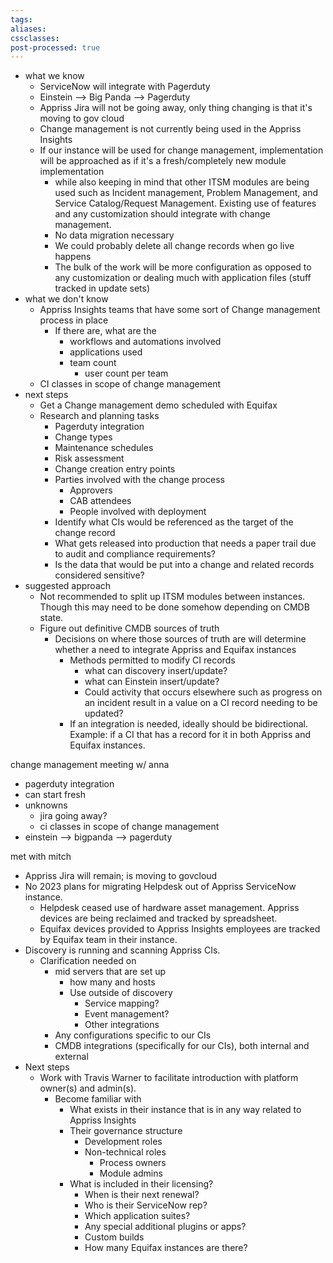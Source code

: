 ```yaml
---
tags: 
aliases: 
cssclasses: 
post-processed: true
---
```

- what we know
	- ServiceNow will integrate with Pagerduty 
	- Einstein --> Big Panda --> Pagerduty 
	- Appriss Jira will not be going away, only thing changing is that it's moving to gov cloud 
	- Change management is not currently being used in the Appriss Insights 
	- If our instance will be used for change management, implementation will be approached as if it's a fresh/completely new module implementation
		- while also keeping in mind that other ITSM modules are being used such as Incident management, Problem Management, and Service Catalog/Request Management. Existing use of features and any customization should integrate with change management. 
		- No data migration necessary 
		- We could probably delete all change records when go live happens 
		- The bulk of the work will be more configuration as opposed to any customization or dealing much with application files (stuff tracked in update sets)
- what we don't know 
	- Appriss Insights teams that have some sort of Change management process in place 
		- If there are, what are the
			- workflows and automations involved 
			- applications used 
			- team count 
				- user count per team 
	- CI classes in scope of change management 
- next steps
	- Get a Change management demo scheduled with Equifax 
	- Research and planning tasks 
		- Pagerduty integration 
		- Change types 
		- Maintenance schedules 
		- Risk assessment 
		- Change creation entry points 
		- Parties involved with the change process 
			- Approvers 
			- CAB attendees 
			- People involved with deployment 
		- Identify what CIs would be referenced as the target of the change record 
		- What gets released into production that needs a paper trail due to audit and compliance requirements? 
		- Is the data that would be put into a change and related records considered sensitive? 
- suggested approach 
	- Not recommended to split up ITSM modules between instances. Though this may need to be done somehow depending on CMDB state. 
	- Figure out definitive CMDB sources of truth 
		- Decisions on where those sources of truth are will determine whether a need to integrate Appriss and Equifax instances
			- Methods permitted to modify CI records 
				- what can discovery insert/update?
				- what can Einstein insert/update? 
				- Could activity that occurs elsewhere such as progress on an incident result in a value on a CI record needing to be updated? 
			- If an integration is needed, ideally should be bidirectional. Example: if a CI that has a record for it in both Appriss and Equifax instances.


change management meeting w/ anna 
- pagerduty integration
- can start fresh 
- unknowns
	- jira going away? 
	- ci classes in scope of change management 
- einstein --> bigpanda --> pagerduty 


met with mitch 
- Appriss Jira will remain; is moving to govcloud 
- No 2023 plans for migrating Helpdesk out of Appriss ServiceNow instance. 
	- Helpdesk ceased use of hardware asset management. Appriss devices are being reclaimed and tracked by spreadsheet. 
	- Equifax devices provided to Appriss Insights employees are tracked by Equifax team in their instance. 
- Discovery is running and scanning Appriss CIs. 
	- Clarification needed on
		- mid servers that are set up 
			- how many and hosts 
			- Use outside of discovery
				- Service mapping? 
				- Event management? 
				- Other integrations 
		- Any configurations specific to our CIs 
		- CMDB integrations (specifically for our CIs), both internal and external 
- Next steps
	- Work with Travis Warner to facilitate introduction with platform owner(s) and admin(s). 
		- Become familiar with
			- What exists in their instance that is in any way related to Appriss Insights 
			- Their governance structure 
				- Development roles 
				- Non-technical roles 
					- Process owners 
					- Module admins 
			- What is included in their licensing? 
				- When is their next renewal? 
				- Who is their ServiceNow rep? 
				- Which application suites? 
				- Any special additional plugins or apps? 
				- Custom builds 
				- How many Equifax instances are there? 


